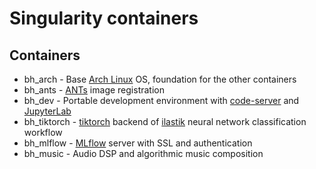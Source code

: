 # Singularity containers

## Containers
- bh_arch - Base [Arch Linux](https://www.archlinux.org) OS, foundation for the other containers
- bh_ants - [ANTs](https://github.com/ANTsX/ANTs) image registration
- bh_dev - Portable development environment with [code-server](https://github.com/cdr/code-server) and [JupyterLab](https://jupyterlab.readthedocs.io/en/latest/)
- bh_tiktorch - [tiktorch](https://github.com/ilastik/tiktorch) backend of [ilastik](https://www.ilastik.org) neural network classification workflow
- bh_mlflow - [MLflow](https://mlflow.org) server with SSL and authentication
- bh_music - Audio DSP and algorithmic music composition
